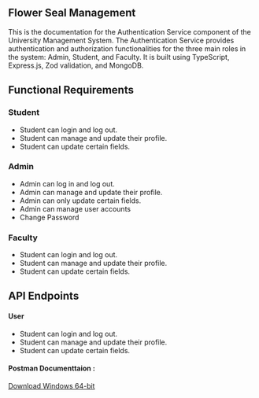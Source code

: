 <section>
  <div class="center">
    <h1>Flower Seal Management</h1>
    <p>This is the documentation for the Authentication Service component of the University Management System. The Authentication Service provides authentication and authorization 
    functionalities for the three main roles in the system: Admin, Student, and Faculty. It is built using TypeScript, Express.js, Zod validation, and MongoDB.</p>
    <h2>Functional Requirements</h2>
    <h3>Student</h3>
    <ul>
      <li>Student can login and log out.</li>
      <li>Student can manage and update their profile.</li>
      <li>Student can update certain fields.</li>
    </ul>
    <h3>Admin</h3>
    <ul>
      <li>Admin can log in and log out.</li>
      <li>Admin can manage and update their profile.</li>
      <li>Admin can only update certain fields.</li>
      <li>Admin can manage user accounts</li>
      <li>Change Password</li>
    </ul>
     <h3>Faculty</h3>
    <ul>
      <li>Student can login and log out.</li>
      <li>Student can manage and update their profile.</li>
      <li>Student can update certain fields.</li>
    </ul>
    <h1>API Endpoints</h1>
    <h4>User</h4>
    <ul>
      <li>Student can login and log out.</li>
      <li>Student can manage and update their profile.</li>
      <li>Student can update certain fields.</li>
    </ul>
    <h4>Postman Documenttaion : </h4> <a href="https://www.postman.com/downloads/">Download Windows 64-bit</a>
  </div>
</section>
